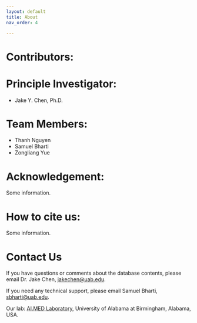 ```yaml
---
layout: default
title: About
nav_order: 4

---
```



# Contributors:



# Principle Investigator:
* Jake Y. Chen, Ph.D.

# Team Members:
* Thanh Nguyen
* Samuel Bharti
* Zongliang Yue

# Acknowledgement:
Some information.

# How to cite us:
Some information.

# Contact Us
If you have questions or comments about the database contents, please email Dr. Jake Chen, jakechen@uab.edu.


If you need any technical support, please email Samuel Bharti, sbharti@uab.edu.


Our lab: [AI.MED Laboratory](http://aimed-lab.org/), University of Alabama at Birmingham, Alabama, USA.